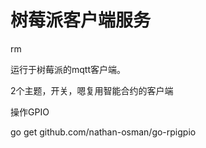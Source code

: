 # 树莓派客户端服务

rm

运行于树莓派的mqtt客户端。

2个主题，开关，嗯复用智能合约的客户端

操作GPIO

go get github.com/nathan-osman/go-rpigpio


